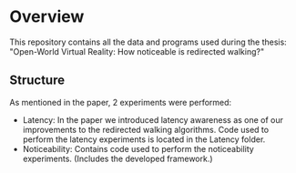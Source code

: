 # Overview

This repository contains all the data and programs used during the thesis: 
"Open-World Virtual Reality: How noticeable is redirected walking?"


## Structure
As mentioned in the paper, 2 experiments were performed:
* Latency: In the paper we introduced latency awareness as one of our 
improvements to the redirected walking algorithms.
Code used to perform the latency experiments is located in the Latency folder.
* Noticeability: Contains code used to perform the noticeability experiments. (Includes the developed framework.)
